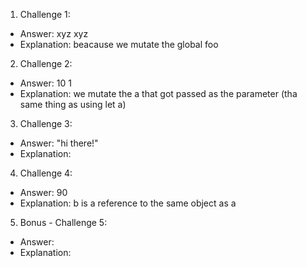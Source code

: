 1. Challenge 1:
  - Answer: xyz xyz
  - Explanation: beacause we mutate the global foo


2. Challenge 2:
  - Answer: 10 1
  - Explanation: we mutate the a that got passed as the parameter (tha same thing as using let a)


3. Challenge 3:
  - Answer: "hi there!"
  - Explanation:


4. Challenge 4:
  - Answer: 90
  - Explanation: b is a reference to the same object as a


5. Bonus - Challenge 5:
  - Answer:
  - Explanation:
